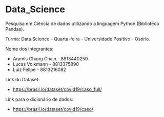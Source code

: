 # Data_Science

Pesquisa em Ciência de dados utilizando a linguagem Python (Biblioteca Pandas).

Turma: Data Science - Quarta-feira - Universidade Positivo - Osório.

Nome dos integrantes:
  - Aramis Chang Chain - 8813440250
  - Lucas Volkmann - 8813375890
  - Luiz Felipe - 8813216082
 
Link do Dataset:
  - https://brasil.io/dataset/covid19/caso_full/

Link para o dicionário de dados:
  - https://brasil.io/dataset/covid19/caso/
